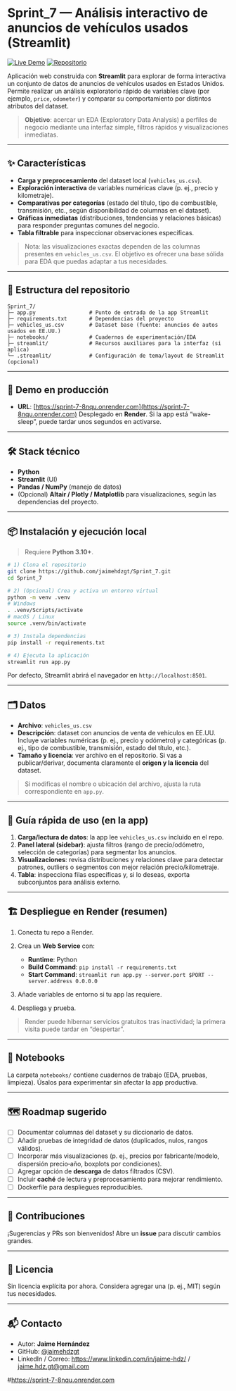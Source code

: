 # Sprint_7 — Análisis interactivo de anuncios de vehículos usados (Streamlit)

[![Live Demo](https://img.shields.io/badge/Live%20Demo-Render-3fb950?logo=render)](https://sprint-7-8nqu.onrender.com)
[![Repositorio](https://img.shields.io/badge/GitHub-jaimehdzgt%2FSprint__7-24292e?logo=github)](https://github.com/jaimehdzgt/Sprint_7)

Aplicación web construida con **Streamlit** para explorar de forma interactiva un conjunto de datos de anuncios de vehículos usados en Estados Unidos. Permite realizar un análisis exploratorio rápido de variables clave (por ejemplo, `price`, `odometer`) y comparar su comportamiento por distintos atributos del dataset.

> **Objetivo**: acercar un EDA (Exploratory Data Analysis) a perfiles de negocio mediante una interfaz simple, filtros rápidos y visualizaciones inmediatas.

---

## ✨ Características

* **Carga y preprocesamiento** del dataset local (`vehicles_us.csv`).
* **Exploración interactiva** de variables numéricas clave (p. ej., precio y kilometraje).
* **Comparativas por categorías** (estado del título, tipo de combustible, transmisión, etc., según disponibilidad de columnas en el dataset).
* **Gráficas inmediatas** (distribuciones, tendencias y relaciones básicas) para responder preguntas comunes del negocio.
* **Tabla filtrable** para inspeccionar observaciones específicas.

> Nota: las visualizaciones exactas dependen de las columnas presentes en `vehicles_us.csv`. El objetivo es ofrecer una base sólida para EDA que puedas adaptar a tus necesidades.

---

## 🧩 Estructura del repositorio

```
Sprint_7/
├─ app.py                 # Punto de entrada de la app Streamlit
├─ requirements.txt       # Dependencias del proyecto
├─ vehicles_us.csv        # Dataset base (fuente: anuncios de autos usados en EE.UU.)
├─ notebooks/             # Cuadernos de experimentación/EDA
├─ streamlit/             # Recursos auxiliares para la interfaz (si aplica)
└─ .streamlit/            # Configuración de tema/layout de Streamlit (opcional)
```

---

## 🚀 Demo en producción

* **URL**: [https://sprint-7-8nqu.onrender.com](https://sprint-7-8nqu.onrender.com)
  Desplegado en **Render**. Si la app está “wake-sleep”, puede tardar unos segundos en activarse.

---

## 🛠️ Stack técnico

* **Python**
* **Streamlit** (UI)
* **Pandas / NumPy** (manejo de datos)
* (Opcional) **Altair / Plotly / Matplotlib** para visualizaciones, según las dependencias del proyecto.

---

## 📦 Instalación y ejecución local

> Requiere **Python 3.10+**.

```bash
# 1) Clona el repositorio
git clone https://github.com/jaimehdzgt/Sprint_7.git
cd Sprint_7

# 2) (Opcional) Crea y activa un entorno virtual
python -m venv .venv
# Windows
. .venv/Scripts/activate
# macOS / Linux
source .venv/bin/activate

# 3) Instala dependencias
pip install -r requirements.txt

# 4) Ejecuta la aplicación
streamlit run app.py
```

Por defecto, Streamlit abrirá el navegador en `http://localhost:8501`.

---

## 🗂️ Datos

* **Archivo**: `vehicles_us.csv`
* **Descripción**: dataset con anuncios de venta de vehículos en EE.UU. Incluye variables numéricas (p. ej., precio y odómetro) y categóricas (p. ej., tipo de combustible, transmisión, estado del título, etc.).
* **Tamaño y licencia**: ver archivo en el repositorio. Si vas a publicar/derivar, documenta claramente el **origen y la licencia** del dataset.

> Si modificas el nombre o ubicación del archivo, ajusta la ruta correspondiente en `app.py`.

---

## 🧭 Guía rápida de uso (en la app)

1. **Carga/lectura de datos**: la app lee `vehicles_us.csv` incluido en el repo.
2. **Panel lateral (sidebar)**: ajusta filtros (rango de precio/odómetro, selección de categorías) para segmentar los anuncios.
3. **Visualizaciones**: revisa distribuciones y relaciones clave para detectar patrones, outliers o segmentos con mejor relación precio/kilometraje.
4. **Tabla**: inspecciona filas específicas y, si lo deseas, exporta subconjuntos para análisis externo.

---

## 🏗️ Despliegue en Render (resumen)

1. Conecta tu repo a Render.
2. Crea un **Web Service** con:

   * **Runtime**: Python
   * **Build Command**: `pip install -r requirements.txt`
   * **Start Command**: `streamlit run app.py --server.port $PORT --server.address 0.0.0.0`
3. Añade variables de entorno si tu app las requiere.
4. Despliega y prueba.

> Render puede hibernar servicios gratuitos tras inactividad; la primera visita puede tardar en “despertar”.

---

## 🧪 Notebooks

La carpeta `notebooks/` contiene cuadernos de trabajo (EDA, pruebas, limpieza). Úsalos para experimentar sin afectar la app productiva.

---

## 🗺️ Roadmap sugerido

* [ ] Documentar columnas del dataset y su diccionario de datos.
* [ ] Añadir pruebas de integridad de datos (duplicados, nulos, rangos válidos).
* [ ] Incorporar más visualizaciones (p. ej., precios por fabricante/modelo, dispersión precio‑año, boxplots por condiciones).
* [ ] Agregar opción de **descarga** de datos filtrados (CSV).
* [ ] Incluir **caché** de lectura y preprocesamiento para mejorar rendimiento.
* [ ] Dockerfile para despliegues reproducibles.

---

## 🤝 Contribuciones

¡Sugerencias y PRs son bienvenidos! Abre un **issue** para discutir cambios grandes.

---

## 📄 Licencia

Sin licencia explícita por ahora. Considera agregar una (p. ej., MIT) según tus necesidades.

---

## 📬 Contacto

* Autor: **Jaime Hernández**
* GitHub: [@jaimehdzgt](https://github.com/jaimehdzgt)
* LinkedIn / Correo:  https://www.linkedin.com/in/jaime-hdz/   /  jaime.hdz.gt@gmail.com




#https://sprint-7-8nqu.onrender.com
